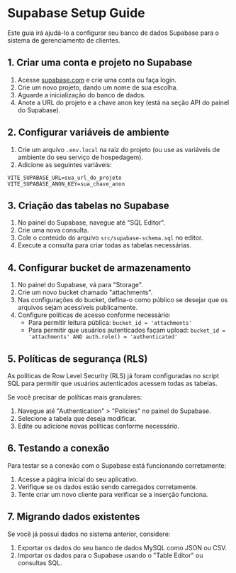 
# Supabase Setup Guide

Este guia irá ajudá-lo a configurar seu banco de dados Supabase para o sistema de gerenciamento de clientes.

## 1. Criar uma conta e projeto no Supabase

1. Acesse [supabase.com](https://supabase.com) e crie uma conta ou faça login.
2. Crie um novo projeto, dando um nome de sua escolha.
3. Aguarde a inicialização do banco de dados.
4. Anote a URL do projeto e a chave anon key (está na seção API do painel do Supabase).

## 2. Configurar variáveis de ambiente

1. Crie um arquivo `.env.local` na raiz do projeto (ou use as variáveis de ambiente do seu serviço de hospedagem).
2. Adicione as seguintes variáveis:

```
VITE_SUPABASE_URL=sua_url_do_projeto
VITE_SUPABASE_ANON_KEY=sua_chave_anon
```

## 3. Criação das tabelas no Supabase

1. No painel do Supabase, navegue até "SQL Editor".
2. Crie uma nova consulta.
3. Cole o conteúdo do arquivo `src/supabase-schema.sql` no editor.
4. Execute a consulta para criar todas as tabelas necessárias.

## 4. Configurar bucket de armazenamento

1. No painel do Supabase, vá para "Storage".
2. Crie um novo bucket chamado "attachments".
3. Nas configurações do bucket, defina-o como público se desejar que os arquivos sejam acessíveis publicamente.
4. Configure políticas de acesso conforme necessário:
   - Para permitir leitura pública: `bucket_id = 'attachments'`
   - Para permitir que usuários autenticados façam upload: `bucket_id = 'attachments' AND auth.role() = 'authenticated'`

## 5. Políticas de segurança (RLS)

As políticas de Row Level Security (RLS) já foram configuradas no script SQL para permitir que usuários autenticados acessem todas as tabelas.

Se você precisar de políticas mais granulares:

1. Navegue até "Authentication" > "Policies" no painel do Supabase.
2. Selecione a tabela que deseja modificar.
3. Edite ou adicione novas políticas conforme necessário.

## 6. Testando a conexão

Para testar se a conexão com o Supabase está funcionando corretamente:

1. Acesse a página inicial do seu aplicativo.
2. Verifique se os dados estão sendo carregados corretamente.
3. Tente criar um novo cliente para verificar se a inserção funciona.

## 7. Migrando dados existentes

Se você já possui dados no sistema anterior, considere:

1. Exportar os dados do seu banco de dados MySQL como JSON ou CSV.
2. Importar os dados para o Supabase usando o "Table Editor" ou consultas SQL.
